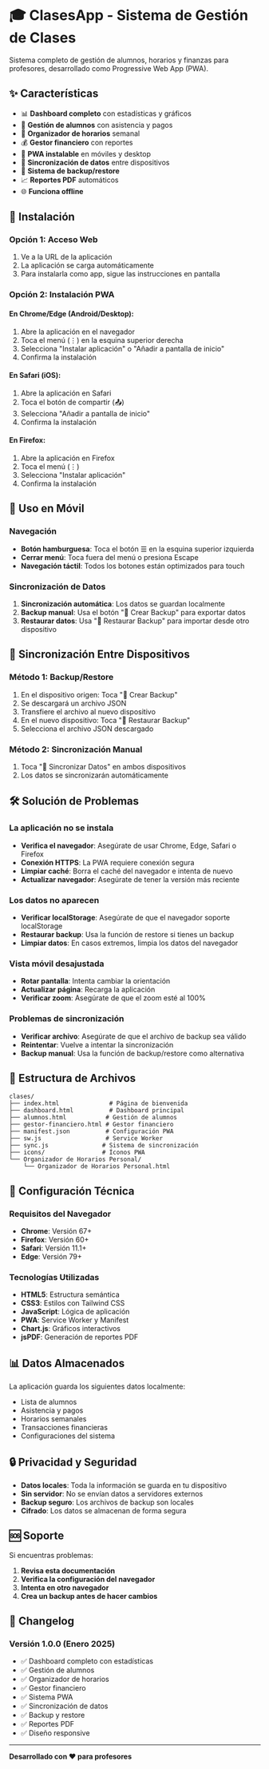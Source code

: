 # 🎓 ClasesApp - Sistema de Gestión de Clases

Sistema completo de gestión de alumnos, horarios y finanzas para profesores, desarrollado como Progressive Web App (PWA).

## ✨ Características

- 📊 **Dashboard completo** con estadísticas y gráficos
- 👥 **Gestión de alumnos** con asistencia y pagos
- 📅 **Organizador de horarios** semanal
- 💰 **Gestor financiero** con reportes
- 📱 **PWA instalable** en móviles y desktop
- 🔄 **Sincronización de datos** entre dispositivos
- 💾 **Sistema de backup/restore**
- 📈 **Reportes PDF** automáticos
- 🌐 **Funciona offline**

## 🚀 Instalación

### Opción 1: Acceso Web
1. Ve a la URL de la aplicación
2. La aplicación se carga automáticamente
3. Para instalarla como app, sigue las instrucciones en pantalla

### Opción 2: Instalación PWA

#### En Chrome/Edge (Android/Desktop):
1. Abre la aplicación en el navegador
2. Toca el menú (⋮) en la esquina superior derecha
3. Selecciona "Instalar aplicación" o "Añadir a pantalla de inicio"
4. Confirma la instalación

#### En Safari (iOS):
1. Abre la aplicación en Safari
2. Toca el botón de compartir (📤)
3. Selecciona "Añadir a pantalla de inicio"
4. Confirma la instalación

#### En Firefox:
1. Abre la aplicación en Firefox
2. Toca el menú (⋮)
3. Selecciona "Instalar aplicación"
4. Confirma la instalación

## 📱 Uso en Móvil

### Navegación
- **Botón hamburguesa**: Toca el botón ☰ en la esquina superior izquierda
- **Cerrar menú**: Toca fuera del menú o presiona Escape
- **Navegación táctil**: Todos los botones están optimizados para touch

### Sincronización de Datos
1. **Sincronización automática**: Los datos se guardan localmente
2. **Backup manual**: Usa el botón "💾 Crear Backup" para exportar datos
3. **Restaurar datos**: Usa "📂 Restaurar Backup" para importar desde otro dispositivo

## 🔄 Sincronización Entre Dispositivos

### Método 1: Backup/Restore
1. En el dispositivo origen: Toca "💾 Crear Backup"
2. Se descargará un archivo JSON
3. Transfiere el archivo al nuevo dispositivo
4. En el nuevo dispositivo: Toca "📂 Restaurar Backup"
5. Selecciona el archivo JSON descargado

### Método 2: Sincronización Manual
1. Toca "🔄 Sincronizar Datos" en ambos dispositivos
2. Los datos se sincronizarán automáticamente

## 🛠️ Solución de Problemas

### La aplicación no se instala
- **Verifica el navegador**: Asegúrate de usar Chrome, Edge, Safari o Firefox
- **Conexión HTTPS**: La PWA requiere conexión segura
- **Limpiar caché**: Borra el caché del navegador e intenta de nuevo
- **Actualizar navegador**: Asegúrate de tener la versión más reciente

### Los datos no aparecen
- **Verificar localStorage**: Asegúrate de que el navegador soporte localStorage
- **Restaurar backup**: Usa la función de restore si tienes un backup
- **Limpiar datos**: En casos extremos, limpia los datos del navegador

### Vista móvil desajustada
- **Rotar pantalla**: Intenta cambiar la orientación
- **Actualizar página**: Recarga la aplicación
- **Verificar zoom**: Asegúrate de que el zoom esté al 100%

### Problemas de sincronización
- **Verificar archivo**: Asegúrate de que el archivo de backup sea válido
- **Reintentar**: Vuelve a intentar la sincronización
- **Backup manual**: Usa la función de backup/restore como alternativa

## 📁 Estructura de Archivos

```
clases/
├── index.html              # Página de bienvenida
├── dashboard.html          # Dashboard principal
├── alumnos.html           # Gestión de alumnos
├── gestor-financiero.html # Gestor financiero
├── manifest.json          # Configuración PWA
├── sw.js                  # Service Worker
├── sync.js               # Sistema de sincronización
├── icons/                # Íconos PWA
└── Organizador de Horarios Personal/
    └── Organizador de Horarios Personal.html
```

## 🔧 Configuración Técnica

### Requisitos del Navegador
- **Chrome**: Versión 67+
- **Firefox**: Versión 60+
- **Safari**: Versión 11.1+
- **Edge**: Versión 79+

### Tecnologías Utilizadas
- **HTML5**: Estructura semántica
- **CSS3**: Estilos con Tailwind CSS
- **JavaScript**: Lógica de aplicación
- **PWA**: Service Worker y Manifest
- **Chart.js**: Gráficos interactivos
- **jsPDF**: Generación de reportes PDF

## 📊 Datos Almacenados

La aplicación guarda los siguientes datos localmente:
- Lista de alumnos
- Asistencia y pagos
- Horarios semanales
- Transacciones financieras
- Configuraciones del sistema

## 🔒 Privacidad y Seguridad

- **Datos locales**: Toda la información se guarda en tu dispositivo
- **Sin servidor**: No se envían datos a servidores externos
- **Backup seguro**: Los archivos de backup son locales
- **Cifrado**: Los datos se almacenan de forma segura

## 🆘 Soporte

Si encuentras problemas:

1. **Revisa esta documentación**
2. **Verifica la configuración del navegador**
3. **Intenta en otro navegador**
4. **Crea un backup antes de hacer cambios**

## 📝 Changelog

### Versión 1.0.0 (Enero 2025)
- ✅ Dashboard completo con estadísticas
- ✅ Gestión de alumnos
- ✅ Organizador de horarios
- ✅ Gestor financiero
- ✅ Sistema PWA
- ✅ Sincronización de datos
- ✅ Backup y restore
- ✅ Reportes PDF
- ✅ Diseño responsive

---

**Desarrollado con ❤️ para profesores** 